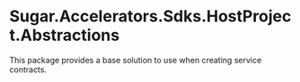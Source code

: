 # Sugar.Accelerators.Sdks.HostProject.Abstractions

This package provides a base solution to use when creating service contracts.

